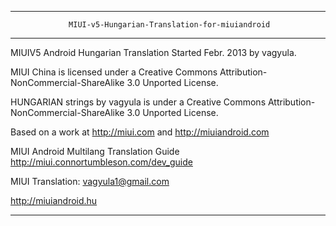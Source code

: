 *********************************************************************************
                 MIUI-v5-Hungarian-Translation-for-miuiandroid
*********************************************************************************

MIUIV5 Android Hungarian Translation Started Febr. 2013 by vagyula.

MIUI China is licensed under a Creative Commons Attribution-NonCommercial-ShareAlike 3.0 Unported License.

HUNGARIAN strings by vagyula is under a Creative Commons Attribution-NonCommercial-ShareAlike 3.0 Unported License.

Based on a work at http://miui.com and http://miuiandroid.com

MIUI Android Multilang Translation Guide http://miui.connortumbleson.com/dev_guide

MIUI Translation: vagyula1@gmail.com

http://miuiandroid.hu

***********************************************************************************